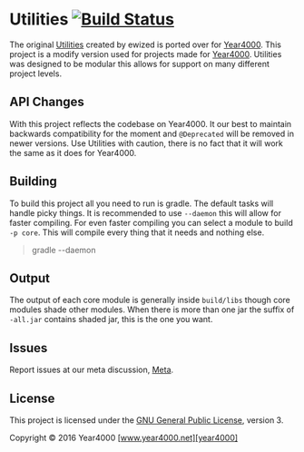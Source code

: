 # Utilities [![Build Status](https://travis-ci.org/Year4000/Utilities.svg)](https://travis-ci.org/Year4000/Utilities)

The original [Utilities] created by ewized is ported over for [Year4000].
This project is a modify version used for projects made for [Year4000].
Utilities was designed to be modular this allows for support on many different project levels.


## API Changes

With this project reflects the codebase on Year4000.
It our best to maintain backwards compatibility for the moment and `@Deprecated` will be removed in newer versions.
Use Utilities with caution, there is no fact that it will work the same as it does for Year4000.

## Building

To build this project all you need to run is gradle.
The default tasks will handle picky things.
It is recommended to use `--daemon` this will allow for faster compiling.
For even faster compiling you can select a module to build `-p core`.
This will compile every thing that it needs and nothing else.

> gradle --daemon

## Output

The output of each core module is generally inside `build/libs` though core modules shade other modules.
When there is more than one jar the suffix of `-all.jar` contains shaded jar, this is the one you want.

## Issues

Report issues at our meta discussion, [Meta](https://github.com/Year4000/Meta).

## License

This project is licensed under the [GNU General Public License][license], version 3.

Copyright &copy; 2016 Year4000 [www.year4000.net][year4000]

[license]: https://www.gnu.org/copyleft/gpl.html
[utilities]: https://github.com/ewized/utilities/
[year4000]: https://www.year4000.net/
